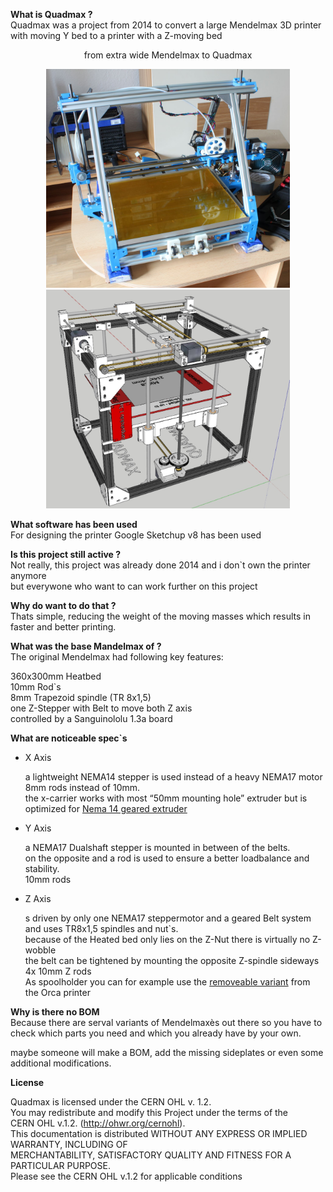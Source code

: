 <p><strong>What is Quadmax ?</strong> <br>
Quadmax was a project from 2014 to convert a large Mendelmax 3D printer with moving Y bed to a printer with a Z-moving bed</p>

<p align=center>from extra wide Mendelmax to Quadmax</p>
<p align=center> <img src="https://github.com/Chrisu02/Quadmax/blob/master/image/xwidemendelmax.jpg?raw=true" height="350" width="390"> <img src="https://github.com/Chrisu02/Quadmax/blob/master/image/construction_1.jpg?raw=true"  height="350" width="390">
 
 <p><strong>What software has been used</strong> <br>
For designing the printer Google Sketchup v8 has been used</p>

 <p><strong>Is this project still active ?</strong> <br>
Not really, this project was already done 2014 and i don`t own the printer anymore<br>
but everywone who want to can work further on this project </p> 

<p><strong>Why do want to do that ?</strong> <br>
Thats simple, reducing the weight of the moving masses which results in faster and better printing.</p>

<p><strong>What was the base Mandelmax of ?</strong> <br>
The original Mendelmax had following key features:</p>

<p>360x300mm Heatbed <br>
10mm Rod`s <br>
8mm Trapezoid spindle (TR 8x1,5) <br>
one Z-Stepper with Belt to move both Z axis <br>
controlled by a Sanguinololu 1.3a board</p>

<p><strong>What are noticeable spec`s</strong></p>

<ul>
<li><p>X Axis</p>

<p>a lightweight NEMA14 stepper is used instead of a heavy NEMA17 motor <br>
8mm rods instead of 10mm. <br>
the x-carrier works with most “50mm mounting hole” extruder but is optimized for <a href="https://www.youmagine.com/designs/nema-14-geared-extruder-rev-1-2">Nema 14 geared extruder</a></p></li>
<li><p>Y Axis</p>

<p>a NEMA17 Dualshaft stepper is mounted in between of the belts. <br>
on the opposite and a rod is used to ensure a better loadbalance and stability. <br>
10mm rods</p></li>
<li><p>Z Axis</p>

<p>s driven by only one NEMA17 steppermotor and a geared Belt system and uses TR8x1,5 spindles and nut`s. <br>
because of the Heated bed only lies on the Z-Nut there is virtually no Z-wobble <br>
the belt can be tightened by mounting the opposite Z-spindle sideways <br>
4x 10mm Z rods <br>
As spoolholder you can for example use the <a href="http://www.thingiverse.com/thing:30350">removeable variant</a> from the Orca printer </p></li>
</ul>

<p><strong>Why is there no BOM</strong> <br>
Because there are serval variants of Mendelmaxès out there so you have to check which parts you need and which you already have by your own.</p>

<p>maybe someone will make a BOM, add the missing sideplates or even some additional modifications.</p>

<p><strong>License</strong></p>

<p>Quadmax is licensed under the CERN OHL v. 1.2. <br>
You may redistribute and modify this Project under the terms of the <br>
CERN OHL v.1.2. (<a href="http://ohwr.org/cernohl">http://ohwr.org/cernohl</a>). <br>
This documentation is distributed WITHOUT ANY EXPRESS OR IMPLIED WARRANTY, INCLUDING OF <br>
MERCHANTABILITY, SATISFACTORY QUALITY AND FITNESS FOR A <br>
PARTICULAR PURPOSE.  <br>
Please see the CERN OHL v.1.2 for applicable conditions</p>
